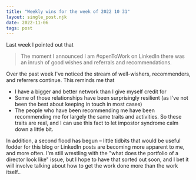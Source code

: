 ```yaml
---
title: "Weekly wins for the week of 2022 10 31"
layout: single_post.njk
date: 2022-11-06
tags: post
---
```


Last week I pointed out that

> The moment I announced I am #openToWork on LinkedIn there was an inrush of good wishes and referrals and recommendations.

Over the past week I've noticed the stream of well-wishers, recommenders, and referrers continue. This reminds me that
- I have a bigger and better network than I give myself credit for
- Some of those relationships have been surprisingly resilient (as I've not been the best about keeping in touch in most cases)
- The people who have been recommending me have been recommending me for largely the same traits and activities. So these traits are real, and I can use this fact to let impostor syndrome calm down a little bit.

In addition, a second flood has begun – little tidbits that would be useful fodder for this blog or LinkedIn posts are becoming more apparent to me, and more often. I'm still wrestling with the "what does the portfolio of a director look like" issue, but I hope to have that sorted out soon, and I bet it will involve talking about how to get the work done more than the work itself..
